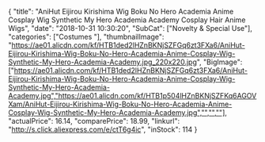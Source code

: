{
	"title": "AniHut Eijirou Kirishima Wig Boku No Hero Academia  Anime Cosplay Wig Synthetic My Hero Academia Academy Cosplay Hair Anime Wigs",
	"date": "2018-10-31 10:30:20",
	"SubCat": ["Novelty & Special Use"],
	"categories": ["Costumes "],
	"thumbnailImage": "https://ae01.alicdn.com/kf/HTB1ded2lHZnBKNjSZFGq6zt3FXa6/AniHut-Eijirou-Kirishima-Wig-Boku-No-Hero-Academia-Anime-Cosplay-Wig-Synthetic-My-Hero-Academia-Academy.jpg_220x220.jpg",
	"BigImage": ["https://ae01.alicdn.com/kf/HTB1ded2lHZnBKNjSZFGq6zt3FXa6/AniHut-Eijirou-Kirishima-Wig-Boku-No-Hero-Academia-Anime-Cosplay-Wig-Synthetic-My-Hero-Academia-Academy.jpg","https://ae01.alicdn.com/kf/HTB1p504lHZnBKNjSZFKq6AGOVXam/AniHut-Eijirou-Kirishima-Wig-Boku-No-Hero-Academia-Anime-Cosplay-Wig-Synthetic-My-Hero-Academia-Academy.jpg","","",""],
	"actualPrice": 16.14,
	"comparePrice": 18.99,
	"linkurl": "http://s.click.aliexpress.com/e/ctT6g4ic",
	"inStock": 114
}
